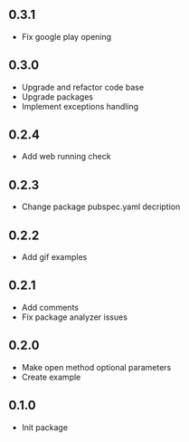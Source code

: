 ## 0.3.1

* Fix google play opening

## 0.3.0

* Upgrade and refactor code base
* Upgrade packages
* Implement exceptions handling

## 0.2.4

* Add web running check

## 0.2.3

* Change package pubspec.yaml decription

## 0.2.2

* Add gif examples

## 0.2.1

* Add comments
* Fix package analyzer issues

## 0.2.0

* Make open method optional parameters
* Create example

## 0.1.0

* Init package
